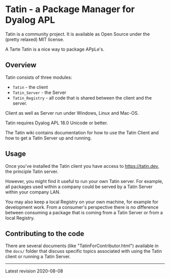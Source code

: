 # Tatin - a Package Manager for Dyalog APL

Tatin is a community project. It is available as Open Source under the (pretty relaxed) MIT license.

A Tarte Tatin is a nice way to package APpLe's.

## Overview

Tatin consists of three modules:

* `Tatin` - the client
* `Tatin_Server` - the Server
* `Tatin_Registry` - all code that is shared between the client and the server.

Client as well as Server run under Windows, Linux and Mac-OS.

Tatin requires Dyalog APL 18.0 Unicode or better.

The Tatin wiki contains documentation for how to use the Tatin Client and how to get a Tatin Server up and running.

## Usage

Once you've installed the Tatin client you have access to <https://tatin.dev>, the principle Tatin server.

However, you might find it useful to run your own Tatin server. For example, all packages used within a company could be served by a Tatin Server within your company LAN.

You may also keep a local Registry on your own machine, for example for development work. From a consumer's perspective there is no difference between consuming a package that is coming from a Tatin Server or from a local Registry.



## Contributing to the code 

There are several documents (like "TatinForContributor.html") available in the `docs/` folder that discuss specific topics associated with using the Tatin client or running a Tatin Server.

-----

Latest revision 2020-08-08
